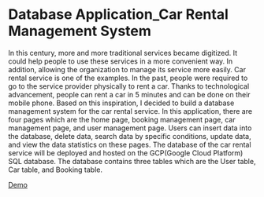 # Database Application_Car Rental Management System


In this century, more and more traditional services became digitized. It could help people to use these services in a more convenient way. In addition, allowing the organization to manage its service more easily. Car rental service is one of the examples. In the past, people were required to go to the service provider physically to rent a car. Thanks to technological advancement, people can rent a car in 5 minutes and can be done on their mobile phone. Based on this inspiration, I decided to build a database management system for the car rental service. In this application, there are four pages which are the home page, booking management page, car management page, and user management page. Users can insert data into the database, delete data, search data by specific conditions, update data, and view the data statistics on these pages. The database of the car rental service will be deployed and hosted on the GCP(Google Cloud Platform) SQL database. The database contains three tables which are the User table, Car table, and Booking table.

[Demo](https://youtu.be/kR-KSfR6-uc)
